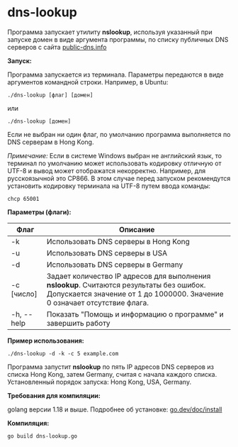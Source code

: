 # dns-lookup
Программа запускает утилиту **nslookup**, используя указанный при запуске домен в виде аргумента программы, по списку публичных DNS серверов с сайта [public-dns.info](https://public-dns.info)

**Запуск:**

Программа запускается из терминала. Параметры передаются в виде аргументов командной строки. Например, в Ubuntu:
```
./dns-lookup [флаг] [домен]
```
или
```
./dns-lookup [домен]
```
Если не выбран ни один флаг, по умолчанию программа выполняется по DNS серверам в Hong Kong.

*Примечание:* Если в системе Windows выбран не английский язык, то терминал по умолчанию может использовать кодировку отличную от UTF-8 и вывод может отображатся некорректно. Например, для русскоязычной это CP866. В этом случае перед запуском рекомендутся установить кодировку терминала на UTF-8 путем ввода команды:
```
chcp 65001
```
**Параметры (флаги):**

| Флаг | Описание |
| --- | --- |
| -k | Использовать DNS серверы в Hong Kong |
| -u | Использовать DNS серверы в USA |
| -d | Использовать DNS серверы в Germany |
| -c [число] | Задает количество IP адресов для выполнения **nslookup**. Считаются результаты без ошибок. Допускается значение от 1 до 1000000. Значение 0 означает отсутствие флага. |
| -h, --help | Показать "Помощь и информацию о программе" и завершить работу |


**Пример использования:**
```
./dns-lookup -d -k -c 5 example.com
```
Программа запустит **nslookup** по пять IP адресов DNS серверов из списка Hong Kong, затем Germany, считая с начала каждого списка. Установленный порядок запуска: Hong Kong, USA, Germany.

**Требования для компиляции:**

golang версии 1.18 и выше. Подробнее об установке: [go.dev/doc/install](https://go.dev/doc/install)

**Компиляция:**
```
go build dns-lookup.go
```
